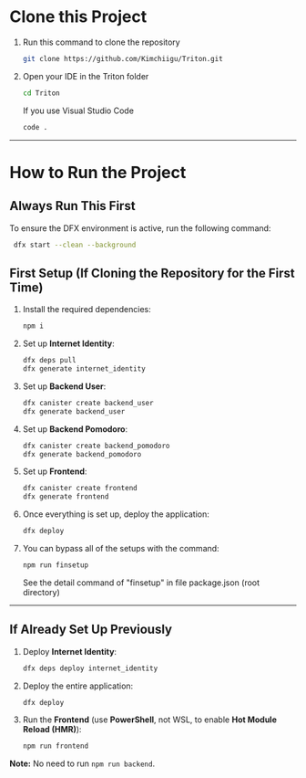 # Clone this Project
1. Run this command to clone the repository
   ```sh
   git clone https://github.com/Kimchiigu/Triton.git
   ```
   
2. Open your IDE in the Triton folder
   ```sh
   cd Triton
   ```
   If you use Visual Studio Code
   ```sh
   code .
   ```
---

# How to Run the Project

## Always Run This First
To ensure the DFX environment is active, run the following command:

```sh
 dfx start --clean --background
```

## First Setup (If Cloning the Repository for the First Time)

1. Install the required dependencies:
   ```sh
   npm i
   ```

2. Set up **Internet Identity**:
   ```sh
   dfx deps pull
   dfx generate internet_identity
   ```

3. Set up **Backend User**:
   ```sh
   dfx canister create backend_user
   dfx generate backend_user
   ```

4. Set up **Backend Pomodoro**:
   ```sh
   dfx canister create backend_pomodoro
   dfx generate backend_pomodoro
   ```

5. Set up **Frontend**:
   ```sh
   dfx canister create frontend
   dfx generate frontend
   ```

6. Once everything is set up, deploy the application:
   ```sh
   dfx deploy
   ```

7. You can bypass all of the setups with the command:
   ```sh
   npm run finsetup
   ```
   See the detail command of "finsetup" in file package.json (root directory)

---

## If Already Set Up Previously

1. Deploy **Internet Identity**:
   ```sh
   dfx deps deploy internet_identity
   ```

2. Deploy the entire application:
   ```sh
   dfx deploy
   ```

3. Run the **Frontend** (use **PowerShell**, not WSL, to enable **Hot Module Reload (HMR)**):
   ```sh
   npm run frontend
   ```

**Note:** No need to run `npm run backend`.

